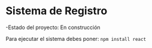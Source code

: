 <h1> Sistema de Registro </h1>

-Estado del proyecto: En construcción

Para ejecutar el sistema debes poner:
```npm install react```

